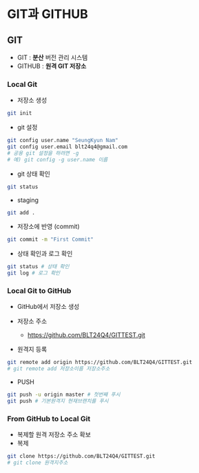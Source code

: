 # GIT과 GITHUB
## GIT

- GIT : **분산** 버전 관리 시스템
- GITHUB : **원격 GIT 저장소**

### Local Git

- 저장소 생성
```bash
git init 
```
- git 설정
```bash
git config user.name "SeungKyun Nam"
git config user.email blt24q4@gmail.com
# 공용 git 설정을 하려면 -g
# 예) git config -g user.name 이름
```

- git 상태 확인
```bash
git status
```

- staging
```bash
git add .
```

- 저장소에 반영 (commit)
```bash
git commit -m "First Commit"
```

- 상태 확인과 로그 확인
```bash
git status # 상태 확인
git log # 로그 확인
```

### Local Git to GitHub
- GitHub에서 저장소 생성
- 저장소 주소
    - https://github.com/BLT24Q4/GITTEST.git

- 원격지 등록
```bash
git remote add origin https://github.com/BLT24Q4/GITTEST.git
# git remote add 저장소이름 저장소주소
```
- PUSH
```bash
git push -u origin master # 첫번째 푸시
git push # 기본원격지 현재브랜치를 푸시
```

### From GitHub to Local Git
- 복제할 원격 저장소 주소 확보
- 복제
```bash
git clone https://github.com/BLT24Q4/GITTEST.git
# git clone 원격지주소
```